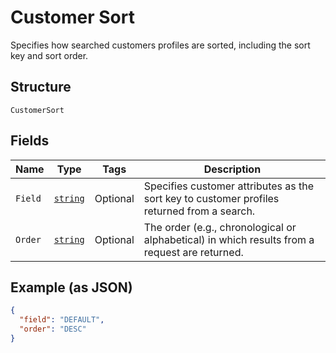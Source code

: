 
# Customer Sort

Specifies how searched customers profiles are sorted, including the sort key and sort order.

## Structure

`CustomerSort`

## Fields

| Name | Type | Tags | Description |
|  --- | --- | --- | --- |
| `Field` | [`string`](/doc/models/customer-sort-field.md) | Optional | Specifies customer attributes as the sort key to customer profiles returned from a search. |
| `Order` | [`string`](/doc/models/sort-order.md) | Optional | The order (e.g., chronological or alphabetical) in which results from a request are returned. |

## Example (as JSON)

```json
{
  "field": "DEFAULT",
  "order": "DESC"
}
```

